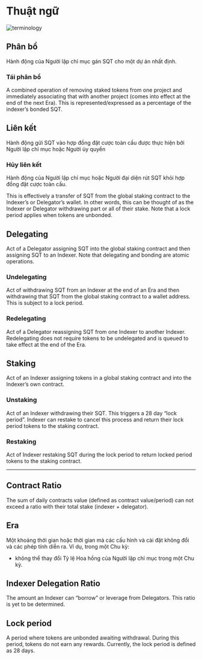 # Thuật ngữ

![terminology](/assets/img/terminology.png)

## **Phân bổ**

Hành động của Người lập chỉ mục gán SQT cho một dự án nhất định.

### **Tái phân bổ**

A combined operation of removing staked tokens from one project and immediately associating that with another project (comes into effect at the end of the next Era). This is represented/expressed as a percentage of the indexer’s bonded SQT.

## **Liên kết**

Hành động gửi SQT vào hợp đồng đặt cược toàn cầu được thực hiện bởi Người lập chỉ mục hoặc Người ủy quyền

### **Hủy liên kết**

Hành động của Người lập chỉ mục hoặc Người đại diện rút SQT khỏi hợp đồng đặt cược toàn cầu.

This is effectively a transfer of SQT from the global staking contract to the Indexer’s or Delegator’s wallet. In other words, this can be thought of as the Indexer or Delegator withdrawing part or all of their stake. Note that a lock period applies when tokens are unbonded.

## **Delegating**

Act of a Delegator assigning SQT into the global staking contract and then assigning SQT to an Indexer. Note that delegating and bonding are atomic operations.

### **Undelegating**

Act of withdrawing SQT from an Indexer at the end of an Era and then withdrawing that SQT from the global staking contract to a wallet address. This is subject to a lock period.

### **Redelegating**

Act of a Delegator reassigning SQT from one Indexer to another Indexer. Redelegating does not require tokens to be undelegated and is queued to take effect at the end of the Era.

## **Staking**

Act of an Indexer assigning tokens in a global staking contract and into the Indexer’s own contract.

### **Unstaking**

Act of an Indexer withdrawing their SQT. This triggers a 28 day “lock period”. Indexer can restake to cancel this process and return their lock period tokens to the staking contract.

### **Restaking**

Act of Indexer restaking SQT during the lock period to return locked period tokens to the staking contract.

---

## **Contract Ratio**

The sum of daily contracts value (defined as contract value/period) can not exceed a ratio with their total stake (indexer + delegator).

## **Era**

Một khoảng thời gian hoặc thời gian mà các cấu hình và cài đặt không đổi và các phép tính diễn ra. Ví dụ, trong một Chu kỳ:

- không thể thay đổi Tỷ lệ Hoa hồng của Người lập chỉ mục trong một Chu kỳ.

## **Indexer Delegation Ratio**

The amount an Indexer can “borrow” or leverage from Delegators. This ratio is yet to be determined.

## **Lock period**

A period where tokens are unbonded awaiting withdrawal. During this period, tokens do not earn any rewards. Currently, the lock period is defined as 28 days.
